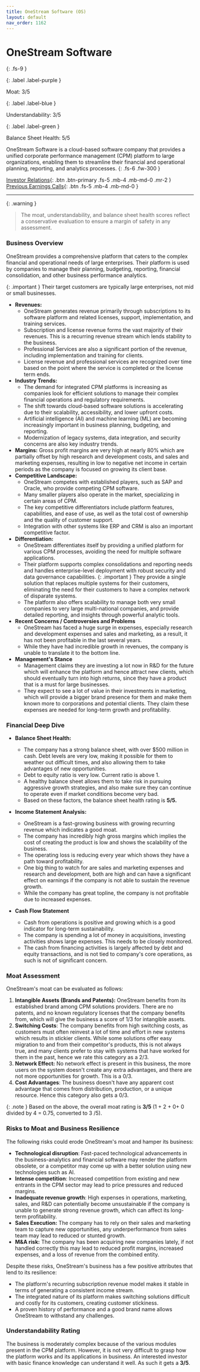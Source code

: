 ```yaml
---
title: OneStream Software (OS)
layout: default
nav_order: 1162
---
```


# OneStream Software
{: .fs-9 }

{: .label .label-purple }

Moat: 3/5

{: .label .label-blue }

Understandability: 3/5

{: .label .label-green }

Balance Sheet Health: 5/5

OneStream Software is a cloud-based software company that provides a unified corporate performance management (CPM) platform to large organizations, enabling them to streamline their financial and operational planning, reporting, and analytics processes.
{: .fs-6 .fw-300 }

[Investor Relations](https://www.google.com/search?q=OS+investor+relations){: .btn .btn-primary .fs-5 .mb-4 .mb-md-0 .mr-2 }
[Previous Earnings Calls](https://discountingcashflows.com/company/OS/transcripts/){: .btn .fs-5 .mb-4 .mb-md-0 }

---

{: .warning }
>The moat, understandability, and balance sheet health scores reflect a conservative evaluation to ensure a margin of safety in any assessment.



### Business Overview

OneStream provides a comprehensive platform that caters to the complex financial and operational needs of large enterprises. Their platform is used by companies to manage their planning, budgeting, reporting, financial consolidation, and other business performance analytics.

{: .important }
Their target customers are typically large enterprises, not mid or small businesses.

*   **Revenues:**
    *   OneStream generates revenue primarily through subscriptions to its software platform and related licenses, support, implementation, and training services.
    *   Subscription and license revenue forms the vast majority of their revenues. This is a recurring revenue stream which lends stability to the business. 
    *   Professional Services are also a significant portion of the revenue, including implementation and training for clients. 
    *   License revenue and professional services are recognized over time based on the point where the service is completed or the license term ends.
*   **Industry Trends:**
    *   The demand for integrated CPM platforms is increasing as companies look for efficient solutions to manage their complex financial operations and regulatory requirements.
    *   The shift towards cloud-based software solutions is accelerating due to their scalability, accessibility, and lower upfront costs.
    *   Artificial intelligence (AI) and machine learning (ML) are becoming increasingly important in business planning, budgeting, and reporting. 
    *   Modernization of legacy systems, data integration, and security concerns are also key industry trends.
*  **Margins:** Gross profit margins are very high at nearly 80% which are partially offset by high research and development costs, and sales and marketing expenses, resulting in low to negative net income in certain periods as the company is focused on growing its client base.
*   **Competitive Landscape:**
    *   OneStream competes with established players, such as SAP and Oracle, who provide competing CPM software.
    *   Many smaller players also operate in the market, specializing in certain areas of CPM.
    *   The key competitive differentiators include platform features, capabilities, and ease of use, as well as the total cost of ownership and the quality of customer support.
    *    Integration with other systems like ERP and CRM is also an important competitive factor.
*   **Differentiation:**
    *   OneStream differentiates itself by providing a unified platform for various CPM processes, avoiding the need for multiple software applications.
    *   Their platform supports complex consolidations and reporting needs and handles enterprise-level deployment with robust security and data governance capabilities.
{: .important }
They provide a single solution that replaces multiple systems for their customers, eliminating the need for their customers to have a complex network of disparate systems.
    *   The platform also offers scalability to manage both very small companies to very large multi-national companies, and provide detailed reporting, and insights through powerful analytic tools.
*   **Recent Concerns / Controversies and Problems**
     *  OneStream has faced a huge surge in expenses, especially research and development expenses and sales and marketing, as a result, it has not been profitable in the last several years.
     *   While they have had incredible growth in revenues, the company is unable to translate it to the bottom line. 
*   **Management's Stance** 
     *    Management claims they are investing a lot now in R&D for the future which will enhance the platform and hence attract new clients, which should eventually turn into high returns, since they have a product that is a must for large businesses. 
     *   They expect to see a lot of value in their investments in marketing, which will provide a bigger brand presence for them and make them known more to corporations and potential clients. They claim these expenses are needed for long-term growth and profitability. 

### Financial Deep Dive

*  **Balance Sheet Health:**
    *  The company has a strong balance sheet, with over $500 million in cash. Debt levels are very low, making it possible for them to weather out difficult times, and also allowing them to take advantages of new opportunities.
    *   Debt to equity ratio is very low. Current ratio is above 1.
    *   A healthy balance sheet allows them to take risk in pursuing aggressive growth strategies, and also make sure they can continue to operate even if market conditions become very bad. 
    *   Based on these factors, the balance sheet health rating is **5/5.**

*   **Income Statement Analysis:**
    *   OneStream is a fast-growing business with growing recurring revenue which indicates a good moat.
    *   The company has incredibly high gross margins which implies the cost of creating the product is low and shows the scalability of the business.
    *  The operating loss is reducing every year which shows they have a path toward profitability. 
    *   One big thing to watch for are sales and marketing expenses and research and development, both are high and can have a significant effect on earnings if the company is not able to sustain the revenue growth.
    * While the company has great topline, the company is not profitable due to increased expenses.
* **Cash Flow Statement**
    *   Cash from operations is positive and growing which is a good indicator for long-term sustainability.
    *   The company is spending a lot of money in acquisitions, investing activities shows large expenses. This needs to be closely monitored.
    *   The cash from financing activities is largely affected by debt and equity transactions, and is not tied to company's core operations, as such is not of significant concern.

### Moat Assessment

OneStream's moat can be evaluated as follows:

1. **Intangible Assets (Brands and Patents):** OneStream benefits from its established brand among CPM solutions providers. There are no patents, and no known regulatory licenses that the company benefits from, which will give the business a score of 1/3 for intangible assets. 
2.  **Switching Costs**: The company benefits from high switching costs, as customers must often reinvest a lot of time and effort in new systems which results in stickier clients. While some solutions offer easy migration to and from their competitor's products, this is not always true, and many clients prefer to stay with systems that have worked for them in the past, hence we rate this category as a 2/3.
3.  **Network Effect:** No network effect is present in this business, the more users on the system doesn't create any extra advantages, and there are not more opportunities for growth. This is a 0/3.
4.  **Cost Advantages**: The business doesn't have any apparent cost advantage that comes from distribution, production, or a unique resource. Hence this category also gets a 0/3.

{: .note }
Based on the above, the overall moat rating is **3/5** (1 + 2 + 0+ 0 divided by 4 = 0.75, converted to 3 /5).

### Risks to Moat and Business Resilience

The following risks could erode OneStream's moat and hamper its business:

*   **Technological disruption**: Fast-paced technological advancements in the business-analytics and financial software may render the platform obsolete, or a competitor may come up with a better solution using new technologies such as AI.
*   **Intense competition**: Increased competition from existing and new entrants in the CPM sector may lead to price pressures and reduced margins.
*   **Inadequate revenue growth**: High expenses in operations, marketing, sales, and R&D can potentially become unsustainable if the company is unable to generate strong revenue growth, which can affect its long-term profitability.
*   **Sales Execution:** The company has to rely on their sales and marketing team to capture new opportunities, any underperformance from sales team may lead to reduced or stunted growth.
*   **M&A risk:** The company has been acquiring new companies lately, if not handled correctly this may lead to reduced profit margins, increased expenses, and a loss of revenue from the combined entity.

Despite these risks, OneStream's business has a few positive attributes that lend to its resilience:

*   The platform's recurring subscription revenue model makes it stable in terms of generating a consistent income stream.
*   The integrated nature of its platform makes switching solutions difficult and costly for its customers, creating customer stickiness. 
*  A proven history of performance and a good brand name allows OneStream to withstand any challenges.

### Understandability Rating
The business is moderately complex because of the various modules present in the CPM platform. However, it is not very difficult to grasp how the platform works and its applications in business. An interested investor with basic finance knowledge can understand it well. As such it gets a **3/5**.
